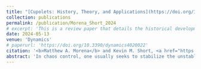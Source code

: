 ```yaml
---
title: "[Cupolets: History, Theory, and Applications](https://doi.org/10.3390/dynamics4020022)"
collection: publications
permalink: /publication/Morena_Short_2024
# excerpt: 'This is a review paper that details the historical development of cupolets and their successful integration into theoretical and computational science.'
date: 2024-05-13
venue: 'Dynamics'
# paperurl: 'https://doi.org/10.3390/dynamics4020022'
citation: '<b>Matthew A. Morena</b> and Kevin M. Short, <a href="https://doi.org/10.3390/dynamics4020022" style="color:#0000FF;">Cupolets: History, Theory, and Applications</a>, <i>Dynamics</i>, 4(2), pp. 394-424 (2024)'
abstract: 'In chaos control, one usually seeks to stabilize the unstable periodic orbits (UPOs) that densely inhabit the attractors of many chaotic dynamical systems. These orbits collectively play a significant role in determining the dynamics and properties of chaotic systems and are said to form the skeleton of the associated attractors. While UPOs are insightful tools for analysis, they are naturally unstable and, as such, are difficult to find and computationally expensive to stabilize. An alternative to using UPOs is to approximate them using cupolets. Cupolets, a name derived from chaotic, unstable, periodic, orbit-lets, are a relatively new class of waveforms that represent highly accurate approximations to the UPOs of chaotic systems, but which are generated via a particular control scheme that applies tiny perturbations along Poincaré sections. Originally discovered in an application of secure chaotic communications, cupolets have since gone on to play pivotal roles in a number of theoretical and practical applications. These developments include using cupolets as wavelets for image compression, targeting in dynamical systems, a chaotic analog to quantum entanglement, an abstract reducibility classification, a basis for audio and video compression, and, most recently, their detection in a chaotic neuron model. This review will detail the historical development of cupolets, how they are generated, and their successful integration into theoretical and computational science and will also identify some unanswered questions and future directions for this work.'
---
```


<!-- Abstract: In chaos control, one usually seeks to stabilize the unstable periodic orbits (UPOs) that densely inhabit the attractors of many chaotic dynamical systems. These orbits collectively play a significant role in determining the dynamics and properties of chaotic systems and are said to form the skeleton of the associated attractors. While UPOs are insightful tools for analysis, they are naturally unstable and, as such, are difficult to find and computationally expensive to stabilize. An alternative to using UPOs is to approximate them using cupolets. Cupolets, a name derived from chaotic, unstable, periodic, orbit-lets, are a relatively new class of waveforms that represent highly accurate approximations to the UPOs of chaotic systems, but which are generated via a particular control scheme that applies tiny perturbations along Poincaré sections. Originally discovered in an application of secure chaotic communications, cupolets have since gone on to play pivotal roles in a number of theoretical and practical applications. These developments include using cupolets as wavelets for image compression, targeting in dynamical systems, a chaotic analog to quantum entanglement, an abstract reducibility classification, a basis for audio and video compression, and, most recently, their detection in a chaotic neuron model. This review will detail the historical development of cupolets, how they are generated, and their successful integration into theoretical and computational science and will also identify some unanswered questions and future directions for this work. -->
